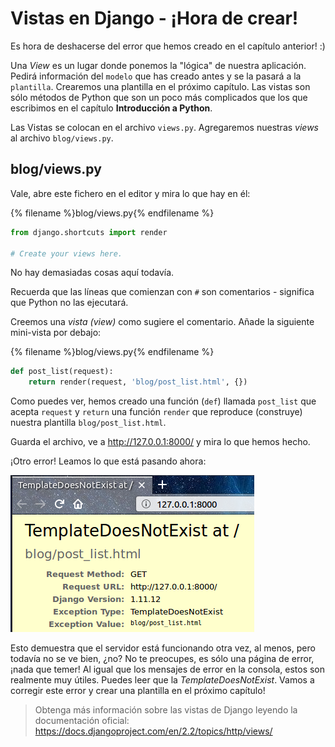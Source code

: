 # Vistas en Django - ¡Hora de crear!

Es hora de deshacerse del error que hemos creado en el capítulo anterior! :)

Una *View* es un lugar donde ponemos la "lógica" de nuestra aplicación. Pedirá información del `modelo` que has creado antes y se la pasará a la `plantilla`. Crearemos una plantilla en el próximo capítulo. Las vistas son sólo métodos de Python que son un poco más complicados que los que escribimos en el capítulo **Introducción a Python**.

Las Vistas se colocan en el archivo `views.py`. Agregaremos nuestras *views* al archivo `blog/views.py`.

## blog/views.py

Vale, abre este fichero en el editor y mira lo que hay en él:

{% filename %}blog/views.py{% endfilename %}

```python
from django.shortcuts import render

# Create your views here.
```

No hay demasiadas cosas aquí todavía.

Recuerda que las líneas que comienzan con `#` son comentarios - significa que Python no las ejecutará.

Creemos una *vista (view)* como sugiere el comentario. Añade la siguiente mini-vista por debajo:

{% filename %}blog/views.py{% endfilename %}

```python
def post_list(request):
    return render(request, 'blog/post_list.html', {})
```

Como puedes ver, hemos creado una función (`def`) llamada `post_list` que acepta `request` y `return` una función `render` que reproduce (construye) nuestra plantilla `blog/post_list.html`.

Guarda el archivo, ve a http://127.0.0.1:8000/ y mira lo que hemos hecho.

¡Otro error! Leamos lo que está pasando ahora:

![Error](images/error.png)

Esto demuestra que el servidor está funcionando otra vez, al menos, pero todavía no se ve bien, ¿no? No te preocupes, es sólo una página de error, ¡nada que temer! Al igual que los mensajes de error en la consola, estos son realmente muy útiles. Puedes leer que la *TemplateDoesNotExist*. Vamos a corregir este error y crear una plantilla en el próximo capítulo!

> Obtenga más información sobre las vistas de Django leyendo la documentación oficial: https://docs.djangoproject.com/en/2.2/topics/http/views/